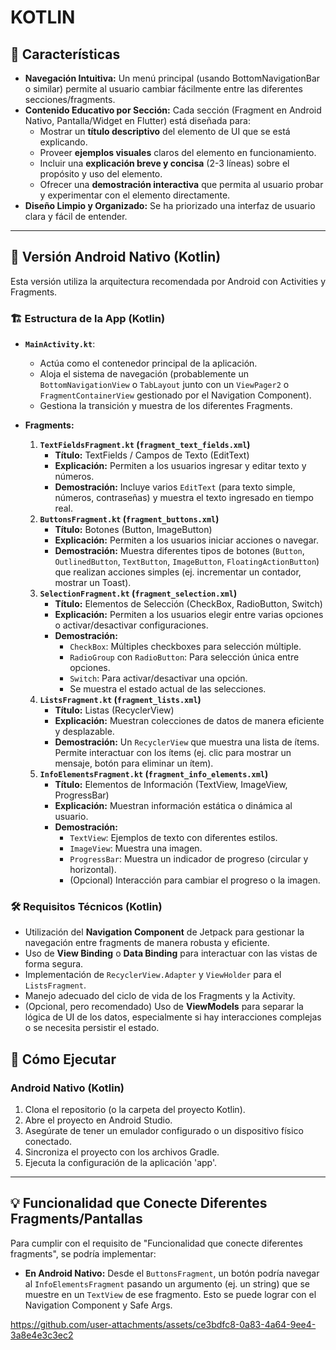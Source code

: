# KOTLIN
## 🌟 Características 

*   **Navegación Intuitiva:** Un menú principal (usando BottomNavigationBar o similar) permite al usuario cambiar fácilmente entre las diferentes secciones/fragments.
*   **Contenido Educativo por Sección:** Cada sección (Fragment en Android Nativo, Pantalla/Widget en Flutter) está diseñada para:
    *   Mostrar un **título descriptivo** del elemento de UI que se está explicando.
    *   Proveer **ejemplos visuales** claros del elemento en funcionamiento.
    *   Incluir una **explicación breve y concisa** (2-3 líneas) sobre el propósito y uso del elemento.
    *   Ofrecer una **demostración interactiva** que permita al usuario probar y experimentar con el elemento directamente.
*   **Diseño Limpio y Organizado:** Se ha priorizado una interfaz de usuario clara y fácil de entender.

---

## 📱 Versión Android Nativo (Kotlin)

Esta versión utiliza la arquitectura recomendada por Android con Activities y Fragments.

### 🏗️ Estructura de la App (Kotlin)

*   **`MainActivity.kt`**:
    *   Actúa como el contenedor principal de la aplicación.
    *   Aloja el sistema de navegación (probablemente un `BottomNavigationView` o `TabLayout` junto con un `ViewPager2` o `FragmentContainerView` gestionado por el Navigation Component).
    *   Gestiona la transición y muestra de los diferentes Fragments.

*   **Fragments:**
    1.  **`TextFieldsFragment.kt` (`fragment_text_fields.xml`)**
        *   **Título:** TextFields / Campos de Texto (EditText)
        *   **Explicación:** Permiten a los usuarios ingresar y editar texto y números.
        *   **Demostración:** Incluye varios `EditText` (para texto simple, números, contraseñas) y muestra el texto ingresado en tiempo real.
    2.  **`ButtonsFragment.kt` (`fragment_buttons.xml`)**
        *   **Título:** Botones (Button, ImageButton)
        *   **Explicación:** Permiten a los usuarios iniciar acciones o navegar.
        *   **Demostración:** Muestra diferentes tipos de botones (`Button`, `OutlinedButton`, `TextButton`, `ImageButton`, `FloatingActionButton`) que realizan acciones simples (ej. incrementar un contador, mostrar un Toast).
    3.  **`SelectionFragment.kt` (`fragment_selection.xml`)**
        *   **Título:** Elementos de Selección (CheckBox, RadioButton, Switch)
        *   **Explicación:** Permiten a los usuarios elegir entre varias opciones o activar/desactivar configuraciones.
        *   **Demostración:**
            *   `CheckBox`: Múltiples checkboxes para selección múltiple.
            *   `RadioGroup` con `RadioButton`: Para selección única entre opciones.
            *   `Switch`: Para activar/desactivar una opción.
            *   Se muestra el estado actual de las selecciones.
    4.  **`ListsFragment.kt` (`fragment_lists.xml`)**
        *   **Título:** Listas (RecyclerView)
        *   **Explicación:** Muestran colecciones de datos de manera eficiente y desplazable.
        *   **Demostración:** Un `RecyclerView` que muestra una lista de ítems. Permite interactuar con los ítems (ej. clic para mostrar un mensaje, botón para eliminar un ítem).
    5.  **`InfoElementsFragment.kt` (`fragment_info_elements.xml`)**
        *   **Título:** Elementos de Información (TextView, ImageView, ProgressBar)
        *   **Explicación:** Muestran información estática o dinámica al usuario.
        *   **Demostración:**
            *   `TextView`: Ejemplos de texto con diferentes estilos.
            *   `ImageView`: Muestra una imagen.
            *   `ProgressBar`: Muestra un indicador de progreso (circular y horizontal).
            *   (Opcional) Interacción para cambiar el progreso o la imagen.

### 🛠️ Requisitos Técnicos (Kotlin)

*   Utilización del **Navigation Component** de Jetpack para gestionar la navegación entre fragments de manera robusta y eficiente.
*   Uso de **View Binding** o **Data Binding** para interactuar con las vistas de forma segura.
*   Implementación de `RecyclerView.Adapter` y `ViewHolder` para el `ListsFragment`.
*   Manejo adecuado del ciclo de vida de los Fragments y la Activity.
*   (Opcional, pero recomendado) Uso de **ViewModels** para separar la lógica de UI de los datos, especialmente si hay interacciones complejas o se necesita persistir el estado.

## 🚀 Cómo Ejecutar

### Android Nativo (Kotlin)

1.  Clona el repositorio (o la carpeta del proyecto Kotlin).
2.  Abre el proyecto en Android Studio.
3.  Asegúrate de tener un emulador configurado o un dispositivo físico conectado.
4.  Sincroniza el proyecto con los archivos Gradle.
5.  Ejecuta la configuración de la aplicación 'app'.
---

## 💡 Funcionalidad que Conecte Diferentes Fragments/Pantallas 

Para cumplir con el requisito de "Funcionalidad que conecte diferentes fragments", se podría implementar:

*   **En Android Nativo:** Desde el `ButtonsFragment`, un botón podría navegar al `InfoElementsFragment` pasando un argumento (ej. un string) que se muestre en un `TextView` de ese fragmento. Esto se puede lograr con el Navigation Component y Safe Args.

  https://github.com/user-attachments/assets/ce3bdfc8-0a83-4a64-9ee4-3a8e4e3c3ec2

